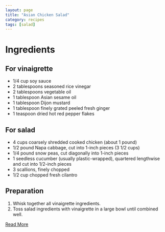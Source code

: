 ```yaml
---
layout: page
title: "Asian Chicken Salad"
category: recipes
tags: [salad]
---
```


# Ingredients

## For vinaigrette

* 1/4 cup soy sauce
* 2 tablespoons seasoned rice vinegar
* 2 tablespoons vegetable oil
* 1 tablespoon Asian sesame oil
* 1 tablespoon Dijon mustard
* 1 tablespoon finely grated peeled fresh ginger
* 1 teaspoon dried hot red pepper flakes

## For salad

* 4 cups coarsely shredded cooked chicken (about 1 pound)
* 1/2 pound Napa cabbage, cut into 1-inch pieces (3 1/2 cups)
* 1/4 pound snow peas, cut diagonally into 1-inch pieces
* 1 seedless cucumber (usually plastic-wrapped), quartered lengthwise and cut into 1/2-inch pieces
* 3 scallions, finely chopped
* 1/2 cup chopped fresh cilantro

## Preparation

1. Whisk together all vinaigrette ingredients.
1. Toss salad ingredients with vinaigrette in a large bowl until combined well.

[Read More](http://www.epicurious.com:80/recipes/food/views/Asian-Chicken-Salad-108162#ixzz1pmrog0iJ)